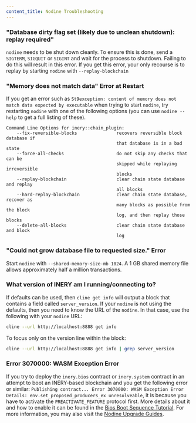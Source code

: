 ```yaml
---
content_title: Nodine Troubleshooting
---
```


### "Database dirty flag set (likely due to unclean shutdown): replay required"

`nodine` needs to be shut down cleanly. To ensure this is done, send a `SIGTERM`, `SIGQUIT` or `SIGINT` and wait for the process to shutdown. Failing to do this will result in this error. If you get this error, your only recourse is to replay by starting `nodine` with `--replay-blockchain` 

### "Memory does not match data" Error at Restart

If you get an error such as `St9exception: content of memory does not match data expected by executable` when trying to start `nodine`, try restarting `nodine` with one of the following options (you can use `nodine --help` to get a full listing of these).

```
Command Line Options for inery::chain_plugin:
    --fix-reversible-blocks               recovers reversible block database if 
                                          that database is in a bad state
    --force-all-checks                    do not skip any checks that can be 
                                          skipped while replaying irreversible 
                                          blocks
    --replay-blockchain                   clear chain state database and replay 
                                          all blocks
    --hard-replay-blockchain              clear chain state database, recover as 
                                          many blocks as possible from the block 
                                          log, and then replay those blocks
    --delete-all-blocks                   clear chain state database and block 
                                          log
```

### "Could not grow database file to requested size." Error

Start `nodine` with `--shared-memory-size-mb 1024`. A 1 GB shared memory file allows approximately half a million transactions.

### What version of INERY am I running/connecting to?

If defaults can be used, then `cline get info` will output a block that contains a field called `server_version`.  If your `nodine` is not using the defaults, then you need to know the URL of the `nodine`. In that case, use the following with your `nodine` URL:

```sh
cline --url http://localhost:8888 get info
```

To focus only on the version line within the block:

```sh
cline --url http://localhost:8888 get info | grep server_version
```

### Error 3070000: WASM Exception Error

If you try to deploy the `inery.bios` contract or `inery.system` contract in an attempt to boot an INERY-based blockchain and you get the following error or similar: `Publishing contract... Error 3070000: WASM Exception Error Details: env.set_proposed_producers_ex unresolveable`, it is because you have to activate the `PREACTIVATE_FEATURE` protocol first. More details about it and how to enable it can be found in the [Bios Boot Sequence Tutorial](https://developers.ine.io/welcome/latest/tutorials/bios-boot-sequence/#112-set-the-inerysystem-contract). For more information, you may also visit the [Nodine Upgrade Guides](https://developers.ine.io/manuals/ine/latest/nodine/upgrade-guides/).
